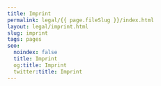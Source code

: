 ```yaml
---
title: Imprint
permalink: legal/{{ page.fileSlug }}/index.html
layout: legal/imprint.html
slug: imprint
tags: pages
seo:
  noindex: false
  title: Imprint
  og:title: Imprint
  twitter:title: Imprint
---
```



